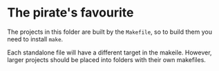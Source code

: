 # The pirate's favourite

The projects in this folder are built by the `Makefile`, so to build them you
need to install `make`. 

Each standalone file will have a different target in the makeile. However,
larger projects should be placed into folders with their own makefiles.
